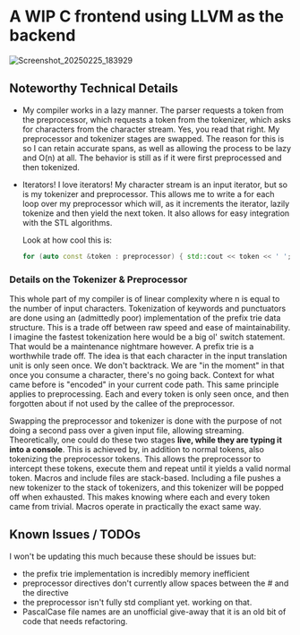 # A WIP C frontend using LLVM as the backend

![Screenshot_20250225_183929](https://github.com/user-attachments/assets/0b271888-c620-4b5a-b4e4-8a368d48f92c)

## Noteworthy Technical Details
- My compiler works in a lazy manner. The parser requests a token from the preprocessor, which requests a token from the tokenizer, which asks for characters from the character stream.
  Yes, you read that right. My preprocessor and tokenizer stages are swapped. The reason for this is so I can retain accurate spans, as well as allowing the process to be lazy and O(n) at all.
  The behavior is still as if it were first preprocessed and then tokenized.
- Iterators! I love iterators! My character stream is an input iterator, but so is my tokenizer and preprocessor.
  This allows me to write a for each loop over my preprocessor which will, as it increments the iterator, lazily tokenize and then yield the next token. It also allows for easy integration with the STL algorithms.
  
  Look at how cool this is:
  ```cpp
  for (auto const &token : preprocessor) { std::cout << token << ' '; }
  ```

### Details on the Tokenizer & Preprocessor
This whole part of my compiler is of linear complexity where n is equal to the number of input characters.
Tokenization of keywords and punctuators are done using an (admittedly poor) implementation of the prefix trie data structure.
This is a trade off between raw speed and ease of maintainability. I imagine the fastest tokenization here would be a big ol' switch statement.
That would be a maintenance nightmare however. A prefix trie is a worthwhile trade off.
The idea is that each character in the input translation unit is only seen once. We don't backtrack.
We are "in the moment" in that once you consume a character, there's no going back.
Context for what came before is "encoded" in your current code path.
This same principle applies to preprocessing. Each and every token is only seen once, and then forgotten about if not used by the callee of the preprocessor.

Swapping the preprocessor and tokenizer is done with the purpose of not doing a second pass over a given input file, allowing streaming.
Theoretically, one could do these two stages **live, while they are typing it into a console**.
This is achieved by, in addition to normal tokens, also tokenizing the preprocessor tokens.
This allows the preprocessor to intercept these tokens, execute them and repeat until it yields a valid normal token.
Macros and include files are stack-based. Including a file pushes a new tokenizer to the stack of tokenizers, and this tokenizer will be popped off when exhausted.
This makes knowing where each and every token came from trivial.
Macros operate in practically the exact same way.

## Known Issues / TODOs
I won't be updating this much because these should be issues but:

- the prefix trie implementation is incredibly memory inefficient
- preprocessor directives don't currently allow spaces between the # and the directive
- the preprocessor isn't fully std compliant yet. working on that.
- PascalCase file names are an unofficial give-away that it is an old bit of code that needs refactoring.
